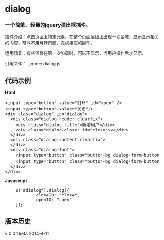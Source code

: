 dialog
======

### 一个简单、轻量的jquery弹出框插件。

  插件介绍：点击页面上特定元素，在整个页面层级上出现一块区域，显示显示相关的内容。可以不用跳转页面，完成相应的操作。
  
  运用场景：有些信息在第一次加载时，可以不显示，当用户操作后才显示。
  
  引用文件： _jquery.dialog.js


代码示例
---------
 **Html**
<pre>
&lt;input type="button" value="打开" id="open" /&gt;
&lt;input type="button" value="关闭"/&gt;
&lt;div class="dialog" id="dialog"&gt;
  &lt;div class="dialog-header clearfix"&gt;
    &lt;div class="dialog-title"&gt;新增用户&lt;/div&gt;
    &lt;div class="dialog-close" id="close"&gt;&times;&lt;/div&gt;        
  &lt;/div&gt;
  &lt;div class="dialog-content clearfix"&gt;
  &lt;/div&gt;
  &lt;div class="dialog-foot"&gt;
    &lt;input type="button" class="button-bg dialog-form-button mr30" value="提交"/&gt;
    &lt;input type="button" class="button-bg dialog-form-button" value="取消"/&gt;
  &lt;/div&gt;
&lt;/div&gt; 
</pre>


**Javascript**
<pre>
	$("#dialog").dialog({
    		closeID: "close",
    		openID: "open"
  	}); 
</pre>

版本历史
--------
v 0.0.1     beta    2014-8-11

